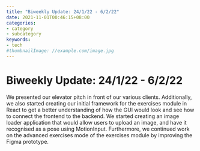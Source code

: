 ```yaml
---
title: "Biweekly Update: 24/1/22 - 6/2/22"
date: 2021-11-01T00:46:15+08:00
categories:
- category
- subcategory
keywords:
- tech
#thumbnailImage: //example.com/image.jpg
---
```

# Biweekly Update: 24/1/22 - 6/2/22
We presented our elevator pitch in front of our various clients.
Additionally, we also started creating our initial framework for the exercises module in React to get a better understanding of how the GUI would look and see how to connect the frontend to the backend. We started creating an image loader application that would allow users to upload an image, and have it recognised as a pose using MotionInput.
Furthermore, we continued work on the advanced exercises mode of the exercises module by improving the Figma prototype.
